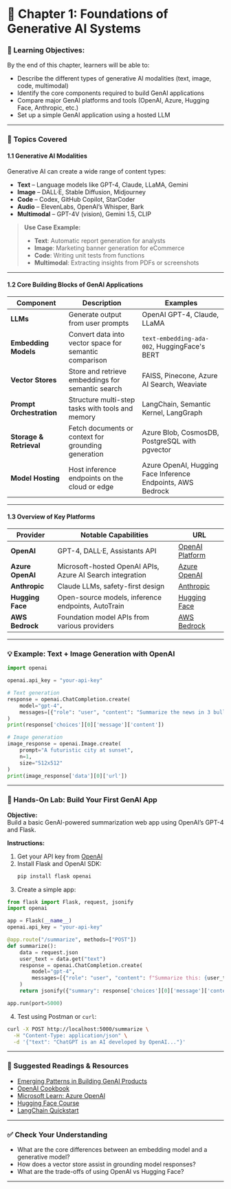 # 🧩 **Chapter 1: Foundations of Generative AI Systems**

### 🎯 Learning Objectives:
By the end of this chapter, learners will be able to:
- Describe the different types of generative AI modalities (text, image, code, multimodal)
- Identify the core components required to build GenAI applications
- Compare major GenAI platforms and tools (OpenAI, Azure, Hugging Face, Anthropic, etc.)
- Set up a simple GenAI application using a hosted LLM

---

### 📌 Topics Covered

#### 1.1 Generative AI Modalities
Generative AI can create a wide range of content types:
- **Text** – Language models like GPT-4, Claude, LLaMA, Gemini
- **Image** – DALL·E, Stable Diffusion, Midjourney
- **Code** – Codex, GitHub Copilot, StarCoder
- **Audio** – ElevenLabs, OpenAI’s Whisper, Bark
- **Multimodal** – GPT-4V (vision), Gemini 1.5, CLIP

> **Use Case Example:**
> - **Text**: Automatic report generation for analysts
> - **Image**: Marketing banner generation for eCommerce
> - **Code**: Writing unit tests from functions
> - **Multimodal**: Extracting insights from PDFs or screenshots

---

#### 1.2 Core Building Blocks of GenAI Applications
| Component              | Description                                                  | Examples                                                  |
|------------------------|--------------------------------------------------------------|------------------------------------------------------------|
| **LLMs**               | Generate output from user prompts                            | OpenAI GPT-4, Claude, LLaMA                                |
| **Embedding Models**   | Convert data into vector space for semantic comparison       | `text-embedding-ada-002`, HuggingFace's BERT              |
| **Vector Stores**      | Store and retrieve embeddings for semantic search            | FAISS, Pinecone, Azure AI Search, Weaviate                 |
| **Prompt Orchestration** | Structure multi-step tasks with tools and memory          | LangChain, Semantic Kernel, LangGraph                      |
| **Storage & Retrieval**| Fetch documents or context for grounding generation          | Azure Blob, CosmosDB, PostgreSQL with pgvector            |
| **Model Hosting**      | Host inference endpoints on the cloud or edge                | Azure OpenAI, Hugging Face Inference Endpoints, AWS Bedrock |

---

#### 1.3 Overview of Key Platforms

| Provider        | Notable Capabilities | URL |
|----------------|----------------------|-----|
| **OpenAI**     | GPT-4, DALL·E, Assistants API | [OpenAI Platform](https://platform.openai.com/) |
| **Azure OpenAI** | Microsoft-hosted OpenAI APIs, Azure AI Search integration | [Azure OpenAI](https://learn.microsoft.com/en-us/azure/cognitive-services/openai/overview) |
| **Anthropic**  | Claude LLMs, safety-first design | [Anthropic](https://www.anthropic.com/index/claude) |
| **Hugging Face** | Open-source models, inference endpoints, AutoTrain | [Hugging Face](https://huggingface.co/) |
| **AWS Bedrock** | Foundation model APIs from various providers | [AWS Bedrock](https://aws.amazon.com/bedrock/) |

---

### 💡 Example: Text + Image Generation with OpenAI

```python
import openai

openai.api_key = "your-api-key"

# Text generation
response = openai.ChatCompletion.create(
    model="gpt-4",
    messages=[{"role": "user", "content": "Summarize the news in 3 bullets"}]
)
print(response['choices'][0]['message']['content'])

# Image generation
image_response = openai.Image.create(
    prompt="A futuristic city at sunset",
    n=1,
    size="512x512"
)
print(image_response['data'][0]['url'])
```

---

### 🧪 Hands-On Lab: Build Your First GenAI App

**Objective:**  
Build a basic GenAI-powered summarization web app using OpenAI’s GPT-4 and Flask.

**Instructions:**
1. Get your API key from [OpenAI](https://platform.openai.com/account/api-keys)
2. Install Flask and OpenAI SDK:
   ```bash
   pip install flask openai
   ```
3. Create a simple app:

```python
from flask import Flask, request, jsonify
import openai

app = Flask(__name__)
openai.api_key = "your-api-key"

@app.route("/summarize", methods=["POST"])
def summarize():
    data = request.json
    user_text = data.get("text")
    response = openai.ChatCompletion.create(
        model="gpt-4",
        messages=[{"role": "user", "content": f"Summarize this: {user_text}"}]
    )
    return jsonify({"summary": response['choices'][0]['message']['content']})

app.run(port=5000)
```

4. Test using Postman or `curl`:
```bash
curl -X POST http://localhost:5000/summarize \
  -H "Content-Type: application/json" \
  -d '{"text": "ChatGPT is an AI developed by OpenAI..."}'
```

---

### 📘 Suggested Readings & Resources
- [Emerging Patterns in Building GenAI Products](https://martinfowler.com/articles/gen-ai-patterns/)
- [OpenAI Cookbook](https://github.com/openai/openai-cookbook)
- [Microsoft Learn: Azure OpenAI](https://learn.microsoft.com/en-us/training/paths/get-started-azure-openai/)
- [Hugging Face Course](https://huggingface.co/learn/nlp-course/chapter1/1)
- [LangChain Quickstart](https://docs.langchain.com/docs/get_started/introduction)

---

### ✅ Check Your Understanding
- What are the core differences between an embedding model and a generative model?
- How does a vector store assist in grounding model responses?
- What are the trade-offs of using OpenAI vs Hugging Face?

---